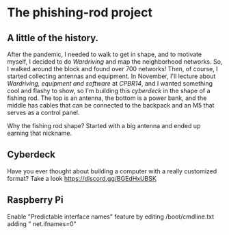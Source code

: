 # The phishing-rod project

## A little of the history.

After the pandemic, I needed to walk to get in shape, and to motivate myself, I decided to do *Wardriving* and map the neighborhood networks. So, I walked around the block and found over 700 networks! Then, of course, I started collecting antennas and equipment.
In November, I'll lecture about *Wardriving, equipment and software* at *CPBR14*, and I wanted something cool and flashy to show, so I'm building this *cyberdeck* in the shape of a fishing rod. The top is an antenna, the bottom is a power bank, and the middle has cables that can be connected to the backpack and an M5 that serves as a control panel.

Why the fishing rod shape? Started with a big antenna and ended up earning that nickname.

## Cyberdeck

Have you ever thought about building a computer with a really customized format? Take a look https://discord.gg/BGEdHxUBSK

## Raspberry Pi

Enable "Predictable interface names" feature by editing /boot/cmdline.txt adding " net.ifnames=0"

